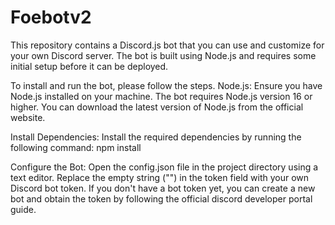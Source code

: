 # Foebotv2

This repository contains a Discord.js bot that you can use and customize for your own Discord server. The bot is built using Node.js and requires some initial setup before it can be deployed.

To install and run the bot, please follow the steps.
Node.js: Ensure you have Node.js installed on your machine. The bot requires Node.js version 16 or higher. You can download the latest version of Node.js from the official website.

Install Dependencies: Install the required dependencies by running the following command: npm install

Configure the Bot: Open the config.json file in the project directory using a text editor. Replace the empty string ("") in the token field with your own Discord bot token. If you don't have a bot token yet, you can create a new bot and obtain the token by following the official discord developer portal guide.


